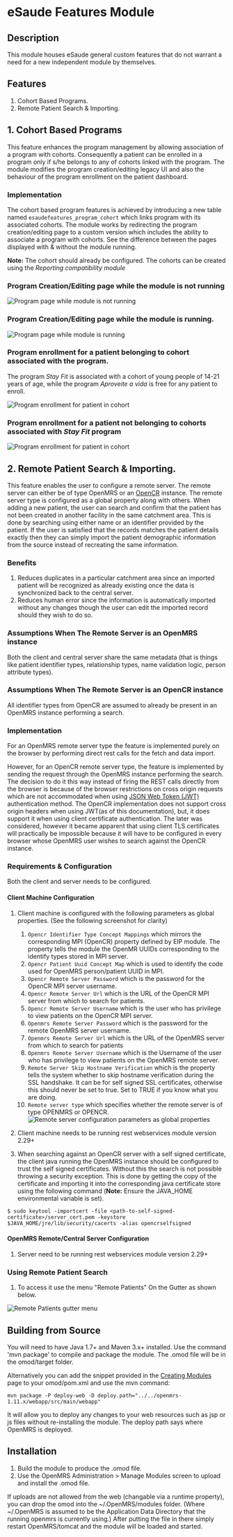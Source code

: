 eSaude Features Module
============================

Description
-----------
This module houses eSaude general custom features that do not warrant a need for a new independent module by themselves.

Features
--------
1. Cohort Based Programs.
2. Remote Patient Search & Importing.

## 1. Cohort Based Programs
This feature enhances the program management by allowing association of a program with cohorts. Consequently a patient can be enrolled in a program only if s/he belongs to any of cohorts linked with the program. The module modifies the program creation/editing legacy UI and also the behaviour of the program enrollment on the patient dashboard.

### Implementation
The cohort based program features is achieved by introducing a new table named `esaudefeatures_program_cohort` which links program with its associated cohorts. The module works by redirecting the program creation/editing page to a custom version which includes the ability to associate a program with cohorts. See the difference between the pages displayed with & without the module running.

**Note:** The cohort should already be configured. The cohorts can be created using the *Reporting compatibility module*

### Program Creation/Editing page while the module is not running

![Program page while module is not running](images/program_page_module_not_running.png)

### Program Creation/Editing page while the module is running.

![Program page while module is running](images/cohortprograms.edit.program.png)

### Program enrollment for a patient belonging to cohort associated with the program.
The program *Stay Fit* is associated with a cohort of young people of 14-21 years of age, while the program *Aproveite a vida* is free for any patient to enroll.

![Program enrollment for patient in cohort](images/patient.in.cohort.png)

### Program enrollment for a patient not belonging to cohorts associated with *Stay Fit* program

![Program enrollment for patient in cohort](images/patient.not.in.cohort.png)

## 2. Remote Patient Search & Importing.
This feature enables the user to configure a remote server. The remote server can either be of type OpenMRS or an [OpenCR](https://intrahealth.github.io/client-registry/) 
instance. The remote server type is configured as a global property along with others. When adding a new patient, the user can search and confirm 
that the patient has not been created in another facility in the same catchment area. This is done by searching using either name or an identifier 
provided by the patient. If the user is satisfied that the records matches the patient details exactly then they can simply import the patient 
demographic information from the source instead of recreating the same information.

### Benefits
1. Reduces duplicates in a particular catchment area since an imported patient will be recognized as already existing once the data is synchronized back to the central server.
2. Reduces human error since the information is automatically imported without any changes though the user can edit the imported record should they wish to do so.

### Assumptions When The Remote Server is an OpenMRS instance
Both the client and central server share the same metadata (that is things like patient identifier types,
relationship types, name validation logic, person attribute types).

### Assumptions When The Remote Server is an OpenCR instance
All identifier types from OpenCR are assumed to already be present in an OpenMRS instance performing a search.

### Implementation
For an OpenMRS remote server type the feature is implemented purely on the browser by performing direct rest calls for the fetch and data import.

However, for an OpenCR remote server type, the feature is implemented by sending the request through the OpenMRS instance performing the search. The decision to do it
this way instead of firing the REST calls directly from the browser is because of the browser restrictions on cross origin requests which are not 
accommodated when using [JSON Web Token (JWT)](https://en.wikipedia.org/wiki/JSON_Web_Token) authentication method. The OpenCR implementation does not support cross 
origin headers when using JWT(as of this documentation), but, it does support it when using client certificate authentication. The later was considered, 
however it became apparent that using client TLS certificates will practically be impossible because it will have to be configured in every browser whose 
OpenMRS user wishes to search against the OpenCR instance.

### Requirements & Configuration
Both the client and server needs to be configured.

#### Client Machine Configuration
1. Client machine is configured with the following parameters as global properties. (See the following screenshot for clarity)
    1. `Opencr Identifier Type Concept Mappings` which mirrors the corresponding MPI (OpenCR) property defined by EIP module. The property tells the module the OpenMR UUIDs 
    corresponding to the identify types stored in MPI server.
    2. `Opencr Patient Uuid Concept Map` which is used to identify the code used for OpenMRS person/patient UUID in MPI.
    3. `Opencr Remote Server Password` which is the password for the OpenCR MPI server username.
    4. `Opencr Remote Server Url` which is the URL of the OpenCR MPI server from which to search for patients.
    5. `Opencr Remote Server Username` which is the user who has privilege to view patients on the OpenCR MPI server.
    6. `Openmrs Remote Server Password` which is the password for the remote OpenMRS server username.
    7. `Openmrs Remote Server Url` which is the URL of the OpenMRS server from which to search for patients
    8. `Openmrs Remote Server Username` which is the Username of the user who has privilege to view patients on the OpenMRS remote server.
    9. `Remote Server Skip Hostname Verification` which is the property tells the system whether to skip hostname verification during the SSL handshake.
    It can be for self signed SSL certificates, otherwise this should never be set to true. Set to TRUE if you know what you are doing.
    10. `Remote server type` which specifies whether the remote server is of type OPENMRS or OPENCR.
![Remote server configuration parameters as global properties](images/global_properties.png)

2. Client machine needs to be running rest webservices module version 2.29+
3. When searching against an OpenCR server with a self signed certificate, the client java running the OpenMRS instance should be configured to trust the self signed
certificates. Without this the search is not possible throwing a security exception. This is done by getting the copy of the certificate and importing it into 
the corresponding java certificate store using the following command (**Note:** Ensure the JAVA_HOME environmental variable is set).
```
$ sudo keytool -importcert -file <path-to-self-signed-certificate>/server_cert.pem -keystore $JAVA_HOME/jre/lib/security/cacerts -alias opencrselfsigned
```


#### OpenMRS Remote/Central Server Configuration
1. Server need to be running rest webservices module version 2.29+

### Using Remote Patient Search
1. To access it use the menu "Remote Patients" On the Gutter as shown below.

![Remote Patients gutter menu](images/remote_patients_gutter_menu.png)

Building from Source
--------------------
You will need to have Java 1.7+ and Maven 3.x+ installed.  Use the command 'mvn package' to 
compile and package the module.  The .omod file will be in the omod/target folder.

Alternatively you can add the snippet provided in the [Creating Modules](https://wiki.openmrs.org/x/cAEr) page to your 
omod/pom.xml and use the mvn command:

    mvn package -P deploy-web -D deploy.path="../../openmrs-1.11.x/webapp/src/main/webapp"

It will allow you to deploy any changes to your web 
resources such as jsp or js files without re-installing the module. The deploy path says 
where OpenMRS is deployed.

Installation
------------
1. Build the module to produce the .omod file.
2. Use the OpenMRS Administration > Manage Modules screen to upload and install the .omod file.

If uploads are not allowed from the web (changable via a runtime property), you can drop the omod
into the ~/.OpenMRS/modules folder.  (Where ~/.OpenMRS is assumed to be the Application 
Data Directory that the running openmrs is currently using.)  After putting the file in there 
simply restart OpenMRS/tomcat and the module will be loaded and started.

